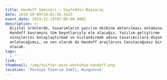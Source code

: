 ```yaml
---
title: Handoff Semineri — Seyfeddin Başsaraç
date: 2019-10-09T10:02:56.342Z
event_date: 2019-12-14T07:00:00.000Z
description: >-
  Dijital ürünlerde, tasarımların yazılım ekibine aktarılması anlamına gelen
  Handoff kavramını tüm boyutlarıyla ele alacağız. Yazılım geliştirme
  süreçlerini kolaylaştırmak ve hızlandırmak adına tasarımcılara düşen görevleri
  anlatacağımız, ve son olarak da Handoff araçlarını tanıtacağımız bir seminer
  olacak. 
tags:
  - ''
link: ''
thumbnail: /img/twitter-post-workshop-handoff.png
location: 'Türkiye Tasarım Vakfı, Kuzguncuk'
---
```


